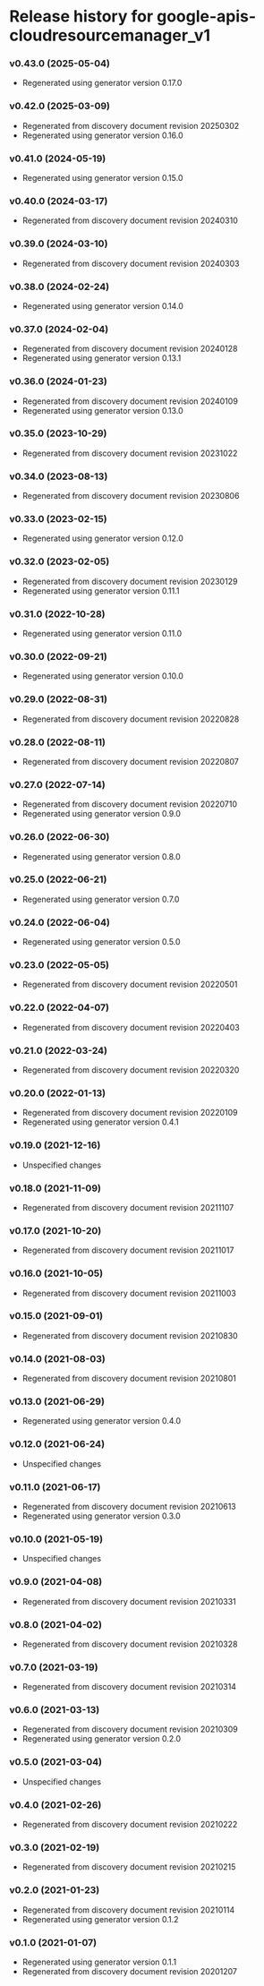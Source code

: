 # Release history for google-apis-cloudresourcemanager_v1

### v0.43.0 (2025-05-04)

* Regenerated using generator version 0.17.0

### v0.42.0 (2025-03-09)

* Regenerated from discovery document revision 20250302
* Regenerated using generator version 0.16.0

### v0.41.0 (2024-05-19)

* Regenerated using generator version 0.15.0

### v0.40.0 (2024-03-17)

* Regenerated from discovery document revision 20240310

### v0.39.0 (2024-03-10)

* Regenerated from discovery document revision 20240303

### v0.38.0 (2024-02-24)

* Regenerated using generator version 0.14.0

### v0.37.0 (2024-02-04)

* Regenerated from discovery document revision 20240128
* Regenerated using generator version 0.13.1

### v0.36.0 (2024-01-23)

* Regenerated from discovery document revision 20240109
* Regenerated using generator version 0.13.0

### v0.35.0 (2023-10-29)

* Regenerated from discovery document revision 20231022

### v0.34.0 (2023-08-13)

* Regenerated from discovery document revision 20230806

### v0.33.0 (2023-02-15)

* Regenerated using generator version 0.12.0

### v0.32.0 (2023-02-05)

* Regenerated from discovery document revision 20230129
* Regenerated using generator version 0.11.1

### v0.31.0 (2022-10-28)

* Regenerated using generator version 0.11.0

### v0.30.0 (2022-09-21)

* Regenerated using generator version 0.10.0

### v0.29.0 (2022-08-31)

* Regenerated from discovery document revision 20220828

### v0.28.0 (2022-08-11)

* Regenerated from discovery document revision 20220807

### v0.27.0 (2022-07-14)

* Regenerated from discovery document revision 20220710
* Regenerated using generator version 0.9.0

### v0.26.0 (2022-06-30)

* Regenerated using generator version 0.8.0

### v0.25.0 (2022-06-21)

* Regenerated using generator version 0.7.0

### v0.24.0 (2022-06-04)

* Regenerated using generator version 0.5.0

### v0.23.0 (2022-05-05)

* Regenerated from discovery document revision 20220501

### v0.22.0 (2022-04-07)

* Regenerated from discovery document revision 20220403

### v0.21.0 (2022-03-24)

* Regenerated from discovery document revision 20220320

### v0.20.0 (2022-01-13)

* Regenerated from discovery document revision 20220109
* Regenerated using generator version 0.4.1

### v0.19.0 (2021-12-16)

* Unspecified changes

### v0.18.0 (2021-11-09)

* Regenerated from discovery document revision 20211107

### v0.17.0 (2021-10-20)

* Regenerated from discovery document revision 20211017

### v0.16.0 (2021-10-05)

* Regenerated from discovery document revision 20211003

### v0.15.0 (2021-09-01)

* Regenerated from discovery document revision 20210830

### v0.14.0 (2021-08-03)

* Regenerated from discovery document revision 20210801

### v0.13.0 (2021-06-29)

* Regenerated using generator version 0.4.0

### v0.12.0 (2021-06-24)

* Unspecified changes

### v0.11.0 (2021-06-17)

* Regenerated from discovery document revision 20210613
* Regenerated using generator version 0.3.0

### v0.10.0 (2021-05-19)

* Unspecified changes

### v0.9.0 (2021-04-08)

* Regenerated from discovery document revision 20210331

### v0.8.0 (2021-04-02)

* Regenerated from discovery document revision 20210328

### v0.7.0 (2021-03-19)

* Regenerated from discovery document revision 20210314

### v0.6.0 (2021-03-13)

* Regenerated from discovery document revision 20210309
* Regenerated using generator version 0.2.0

### v0.5.0 (2021-03-04)

* Unspecified changes

### v0.4.0 (2021-02-26)

* Regenerated from discovery document revision 20210222

### v0.3.0 (2021-02-19)

* Regenerated from discovery document revision 20210215

### v0.2.0 (2021-01-23)

* Regenerated from discovery document revision 20210114
* Regenerated using generator version 0.1.2

### v0.1.0 (2021-01-07)

* Regenerated using generator version 0.1.1
* Regenerated from discovery document revision 20201207

